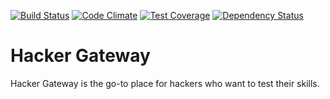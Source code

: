 [![Build Status](https://travis-ci.org/juampi/hackergateway.svg?branch=master)](https://travis-ci.org/juampi/hackergateway)
[![Code Climate](https://codeclimate.com/github/juampi/hackergateway/badges/gpa.svg)](https://codeclimate.com/github/juampi/hackergateway)
[![Test Coverage](https://codeclimate.com/github/juampi/hackergateway/badges/coverage.svg)](https://codeclimate.com/github/juampi/hackergateway/coverage)
[![Dependency Status](https://gemnasium.com/badges/github.com/juampi/hackergateway.svg)](https://gemnasium.com/github.com/juampi/hackergateway)

# Hacker Gateway

Hacker Gateway is the go-to place for hackers who want to test their skills.
